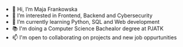 - 👋 Hi, I’m Maja Frankowska
- 👀 I’m interested in Frontend, Backend and Cybersecurity
- 🌱 I’m currently learning Python, SQL and Web development
- 📚 I'm doing a Computer Science Bachealor degree at PJATK
- 📫 I'm open to collaborating on projects and new job oppurtunities


<!---
majafrankowska/majafrankowska is a ✨ special ✨ repository because its `README.md` (this file) appears on your GitHub profile.
You can click the Preview link to take a look at your changes.
--->
